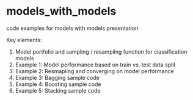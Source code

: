 # models_with_models
code examples for models with models presentation

Key elements:

1. Model portfolio and sampling / resampling function for classification models
2. Example 1: Model performance based on train vs. test data split
3. Example 2: Resmapling and converging on model performance
4. Example 3: Bagging sample code
5. Example 4: Boosting sample code
6. Example 5: Stacking sample code
